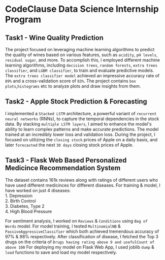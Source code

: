 # CodeClause Data Science Internship Program

## Task1 - Wine Quality Prediction
The project focused on leveraging machine learning algorithms to predict the quality of wines based on various features, such as `acidity`, `pH levels`, `residual sugar`, and more. To accomplish this, I employed different machine learning algorithms, including `decision trees`, `random forests`, `extra trees classifier`, and `LGBM classifier`, to train and evaluate predictive models. The `extra trees classifier model` achieved an impressive accuracy rate of `89%` and a cross-validation score of `83%`. The project contains `box plots`,`histograms` etc to analyze plots and draw insights from them.<br>

## Task2 - Apple Stock Prediction & Forecasting
I implemented a `Stacked LSTM` architecture, a powerful variant of `recurrent neural networks` (RNNs), to capture the temporal dependencies in the stock data. By stacking `multiple LSTM layers`, I aimed to enhance the model's ability to learn complex patterns and make accurate predictions. The model trained at an incredibly lower loss and validation loss. During the project, I focused on utilizing the `closing stock` prices of Apple on a daily basis, and later `forecasted` the next `30 days` closing stock prices of Apple. <br>

## Task3 - Flask Web Based Personalized Medicince Recommendation System
The dataset contains 161k reviews along with ratings of different users who have used different medicinces for different diseases. For training & model, I have worked on just 4 diseases:
<br>1. Depression
<br>2. Birth Control
<br>3. Diabetes, Type 2
<br>4. High Blood Pressure<br>

For sentiment analysis, I worked on `Reviews` & `Conditions` using `Bag of Words` model. For model training, I tested `MultinomialNB` & `PassiveAggressiveClassifier` which both achieved tremendous accuracy of 97% & 98% respectively. After classification of disease, I fetched the Top 3 drugs on the criteria of `Drugs having rating above 9 and usefulCount of above 100`
For deploying my model on Flask Web App, I used joblib `dump` & `load` functions to save and load my model respectively.